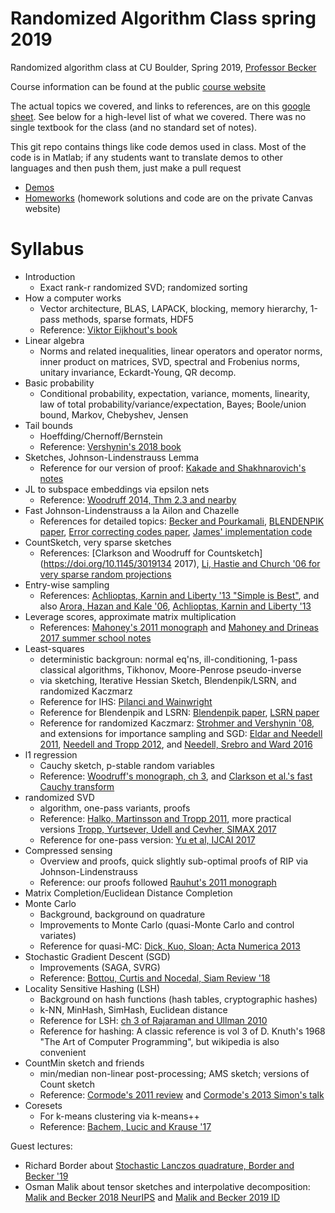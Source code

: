 # Randomized Algorithm Class spring 2019
Randomized algorithm class at CU Boulder, Spring 2019, [Professor Becker](http://amath.colorado.edu/faculty/becker/)

Course information can be found at the public [course website](https://www.colorado.edu/amath/appm-47205720-open-topicsrandomized-algorithms-spring-2019)

The actual topics we covered, and links to references, are on this [google sheet](https://docs.google.com/spreadsheets/d/1z2yT99o8nCiotU0OZbrmmk0kAjff5iUDhKo3fpRVORA/edit?usp=sharing).  See below for a high-level list of what we covered. There was no single textbook for the class (and no standard set of notes).

This git repo contains things like code demos used in class. Most of the code is in Matlab; if any students want to translate demos to other languages and then push them, just make a pull request
- [Demos](Demos/)
- [Homeworks](Homeworks/) (homework solutions and code are on the private Canvas website)


# Syllabus
- Introduction 
  - Exact rank-r randomized SVD; randomized sorting
- How a computer works 
  - Vector architecture, BLAS, LAPACK, blocking, memory hierarchy, 1-pass methods, sparse formats, HDF5
  - Reference: [Viktor Eijkhout's book](http://pages.tacc.utexas.edu/~eijkhout/istc/istc.html)
- Linear algebra
  - Norms and related inequalities, linear operators and operator norms, inner product on matrices, SVD, spectral and Frobenius norms, unitary invariance, Eckardt-Young, QR decomp.
- Basic probability
  - Conditional probability, expectation, variance, moments, linearity, law of total probability/variance/expectation, Bayes; Boole/union bound, Markov, Chebyshev, Jensen
- Tail bounds
  - Hoeffding/Chernoff/Bernstein
  - Reference: [Vershynin's 2018 book](https://www.math.uci.edu/~rvershyn/papers/HDP-book/HDP-book.html)
- Sketches, Johnson-Lindenstrauss Lemma
  - Reference for our version of proof: [Kakade and Shakhnarovich's notes](http://ttic.uchicago.edu/~gregory/courses/LargeScaleLearning/)
- JL to subspace embeddings via epsilon nets
  - Reference: [Woodruff 2014, Thm 2.3 and nearby](https://arxiv.org/abs/1411.4357)
- Fast Johnson-Lindenstrauss a la Ailon and Chazelle
  - References for detailed topics: [Becker and Pourkamali](http://arxiv.org/abs/1511.00152), [BLENDENPIK paper](https://dl.acm.org/citation.cfm?id=1958633), [Error correcting codes paper](http://proceedings.mlr.press/v37/ubaru15.html), [James' implementation code](https://github.com/jamesfolberth/fast_methods_big_data_project)
- CountSketch, very sparse sketches
  - References: [Clarkson and Woodruff for Countsketch](https://doi.org/10.1145/3019134 2017), [Li, Hastie and Church '06 for very sparse random projections](https://web.stanford.edu/~hastie/Papers/Ping/KDD06_rp.pdf)
- Entry-wise sampling
  - References: [Achlioptas, Karnin and Liberty '13 "Simple is Best"](https://pdfs.semanticscholar.org/aa64/b8fb3382e42f90ee93a1dd0c78f13833963f.pdf), and also [Arora, Hazan and Kale '06](https://scholar.google.com/scholar?cluster=15000094124799237010&hl=en&as_sdt=0,6), [Achlioptas,  Karnin and Liberty '13](https://scholar.google.com/scholar?cluster=5902035377314465212&hl=en&as_sdt=0,6)
- Leverage scores, approximate matrix multiplication
  - References: [Mahoney's 2011 monograph](https://scholar.google.com/scholar?cluster=17892460197857789799&hl=en&as_sdt=0,6) and [Mahoney and Drineas 2017 summer school notes](http://arxiv.org/abs/1712.08880)
- Least-squares 
  - deterministic backgroun: normal eq'ns, ill-conditioning, 1-pass classical algorithms, Tikhonov, Moore-Penrose pseudo-inverse
  - via sketching, Iterative Hessian Sketch, Blendenpik/LSRN, and randomized Kaczmarz
  - Reference for IHS: [Pilanci and Wainwright](http://www.jmlr.org/papers/volume17/14-460/14-460.pdf)
  - Reference for Blendenpik and LSRN: [Blendenpik paper](https://epubs.siam.org/doi/abs/10.1137/090767911), [LSRN paper](https://epubs.siam.org/doi/abs/10.1137/120866580)
  - Reference for randomized Kaczmarz: [Strohmer and Vershynin '08](http://www.springerlink.com/index/10.1007/s00041-008-9030-4), and extensions for importance sampling and SGD: [Eldar and Needell 2011](https://arxiv.org/abs/1008.4397), [Needell and Tropp 2012](https://arxiv.org/abs/1208.3805), and [Needell, Srebro and Ward 2016](https://arxiv.org/abs/1310.5715)
- l1 regression 
  - Cauchy sketch, p-stable random variables
  - Reference: [Woodruff's monograph, ch 3](https://arxiv.org/abs/1411.4357), and [Clarkson et al.'s fast Cauchy transform](http://epubs.siam.org/doi/10.1137/140963698)
- randomized SVD 
  - algorithm, one-pass variants, proofs
  - Reference: [Halko, Martinsson and Tropp 2011](https://epubs.siam.org/doi/10.1137/090771806), more practical versions [Tropp, Yurtsever, Udell and Cevher, SIMAX 2017](https://epubs.siam.org/doi/abs/10.1137/17M1111590)
  - Reference for one-pass version: [Yu et al, IJCAI 2017](https://arxiv.org/abs/1704.07669)
- Compressed sensing 
  - Overview and proofs, quick slightly sub-optimal proofs of RIP via Johnson-Lindenstrauss
  - Reference: our proofs followed [Rauhut's 2011 monograph](http://www.mathc.rwth-aachen.de/~rauhut/files/LinzRauhut.pdf)
- Matrix Completion/Euclidean Distance Completion
- Monte Carlo
  - Background, background on quadrature
  - Improvements to Monte Carlo (quasi-Monte Carlo and control variates)
  - Reference for quasi-MC: [Dick, Kuo, Sloan; Acta Numerica 2013](https://doi.org/10.1017/S0962492913000044)
- Stochastic Gradient Descent (SGD) 
  - Improvements (SAGA, SVRG)
  - Reference: [Bottou, Curtis and Nocedal, Siam Review '18](http://arxiv.org/abs/1606.04838)
- Locality Sensitive Hashing (LSH) 
  - Background on hash functions (hash tables, cryptographic hashes)
  - k-NN, MinHash, SimHash, Euclidean distance
  - Reference for LSH: [ch 3 of Rajaraman and Ullman 2010](http://infolab.stanford.edu/~ullman/mmds/ch3a.pdf)
  - Reference for hashing: A classic reference is vol 3 of D. Knuth's 1968 "The Art of Computer Programming", but wikipedia is also convenient
- CountMin sketch and friends 
  - min/median non-linear post-processing; AMS sketch; versions of Count sketch
  - Reference: [Cormode's 2011 review](http://www.cs.umass.edu/~mcgregor/711S12/sketches1.pdf) and [Cormode's 2013 Simon's talk](http://dimacs.rutgers.edu/~graham/pubs/html/TalkSimons13.html)
- Coresets 
  - For k-means clustering via k-means++
  - Reference: [Bachem, Lucic and Krause '17](https://arxiv.org/abs/1703.06476)

Guest lectures:
- Richard Border about [Stochastic Lanczos quadrature, Border and Becker '19](https://www.biorxiv.org/content/10.1101/607168v1)
- Osman Malik about tensor sketches and interpolative decomposition: [Malik and Becker 2018 NeurIPS](https://papers.nips.cc/paper/8213-low-rank-tucker-decomposition-of-large-tensors-using-tensorsketch) and [Malik and Becker 2019 ID](https://arxiv.org/abs/1901.10559)
